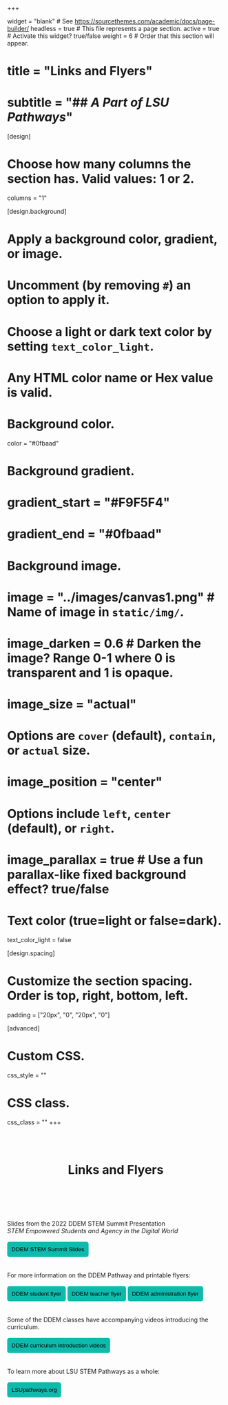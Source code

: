 +++

widget = "blank"  # See https://sourcethemes.com/academic/docs/page-builder/
headless = true  # This file represents a page section.
active = true  # Activate this widget? true/false
weight = 6  # Order that this section will appear.

# title = "Links and Flyers"
# subtitle = "## *A Part of LSU Pathways*"

[design]
  # Choose how many columns the section has. Valid values: 1 or 2.
  columns = "1"

[design.background]
  # Apply a background color, gradient, or image.
  #   Uncomment (by removing `#`) an option to apply it.
  #   Choose a light or dark text color by setting `text_color_light`.
  #   Any HTML color name or Hex value is valid.

  # Background color.
   color = "#0fbaad"
  
  # Background gradient.
   # gradient_start = "#F9F5F4"
   # gradient_end = "#0fbaad"
  
  # Background image.
  # image = "../images/canvas1.png"  # Name of image in `static/img/`.
  # image_darken = 0.6  # Darken the image? Range 0-1 where 0 is transparent and 1 is opaque.
  # image_size = "actual" 
   #  Options are `cover` (default), `contain`, or `actual` size.
  # image_position = "center"  
  # Options include `left`, `center` (default), or `right`.
  # image_parallax = true  # Use a fun parallax-like fixed background effect? true/false
  
  # Text color (true=light or false=dark).
  text_color_light = false

[design.spacing]
  # Customize the section spacing. Order is top, right, bottom, left.
  padding = ["20px", "0", "20px", "0"]

[advanced]
 # Custom CSS. 
 css_style = ""
 
 # CSS class.
 css_class = ""
+++
<center>
<div style="background-image: url('../images/canvas1a.png'); padding: 15px; ">
<br>

# **Links and Flyers** 
<br>

</div>
<br>

<br>
</center>

Slides from the 2022 DDEM STEM Summit Presentation 
<br>
*STEM Empowered Students and Agency in the Digital World*
<br>
<br>
<a href="https://docs.google.com/presentation/d/1rn8CxmMDH9ltJvo3_nNU8gGRUwm7P-Zqwf1yfJ5PNvs/present#slide=id.p" target="_blank"> <button style= "background-color:#0fbaad; border: none ; border-radius: 5px; padding: 10px"> DDEM STEM Summit Slides</button> </a>
<br>
<br>
<br>
For more information on the DDEM Pathway and printable flyers:
<br>
<br>
<a href="../downloads/DDEMStudents.pdf" target="_blank"> <button style= "background-color:#0fbaad; border: none ; border-radius: 5px; padding: 10px"> DDEM student flyer </button></a> <a href="../downloads/DDEMTeachers.pdf" target="_blank"> <button style= "background-color:#0fbaad; border: none ; border-radius: 5px; padding: 10px"> DDEM teacher flyer </button></a> <a href="../downloads/DDEMAdmin.pdf" target="_blank"> <button style= "background-color:#0fbaad; border: none ; border-radius: 5px; padding: 10px"> DDEM administration flyer </button></a> 
<br>
<br>
<br>
Some of the DDEM classes have accompanying videos introducing the curriculum. 
<br>
<br>
<a href="https://lsupathways.org/media-ddem" target="_blank"> <button style= "background-color:#0fbaad; border: none ; border-radius: 5px; padding: 10px"> DDEM curriculum introduction videos </button></a> 
<br>
<br>
<br>
To learn more about LSU STEM Pathways as a whole:
<br>
<br>
<a href="https://lsupathways.org/" target="_blank"> <button style= "background-color:#0fbaad; border: none ; border-radius: 5px; padding: 10px"> LSUpathways.org </button></a>

<br>
<br>